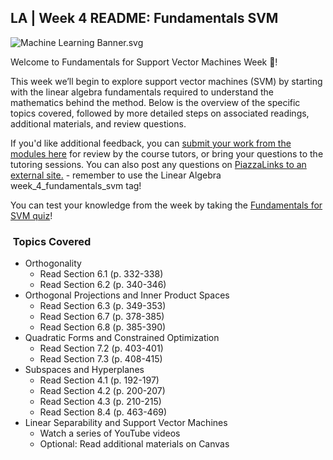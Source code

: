 LA | Week 4 README: Fundamentals SVM
------------------------------------

![Machine Learning Banner.svg](https://wustl-catalog.instructure.com/courses/254/files/25267/download)

Welcome to Fundamentals for Support Vector Machines Week 🙌!

This week we’ll begin to explore support vector machines (SVM) by starting with the linear algebra fundamentals required to understand the mathematics behind the method. Below is the overview of the specific topics covered, followed by more detailed steps on associated readings, additional materials, and review questions.

If you'd like additional feedback, you can [submit your work from the modules here](https://wustl-catalog.instructure.com/courses/254/assignments/1199 "[LA] Submission 4: Fundamentals for SVM") for review by the course tutors, or bring your questions to the tutoring sessions. You can also post any questions on [PiazzaLinks to an external site.](https://piazza.com/class/li3om30wsqx4yu) \- remember to use the Linear Algebra week\_4\_fundamentals\_svm tag! 

You can test your knowledge from the week by taking the [Fundamentals for SVM quiz](https://wustl-catalog.instructure.com/courses/254/assignments/1184 "[LA] Quiz 3: Fundamentals Support Vector Machines")! 

###  Topics Covered

*   Orthogonality
    *   Read Section 6.1 (p. 332-338)
    *   Read Section 6.2 (p. 340-346) 
*   Orthogonal Projections and Inner Product Spaces
    *   Read Section 6.3 (p. 349-353) 
    *   Read Section 6.7 (p. 378-385) 
    *   Read Section 6.8 (p. 385-390) 
*   Quadratic Forms and Constrained Optimization 
    *   Read Section 7.2 (p. 403-401) 
    *   Read Section 7.3 (p. 408-415) 
*   Subspaces and Hyperplanes
    *   Read Section 4.1 (p. 192-197) 
    *   Read Section 4.2 (p. 200-207) 
    *   Read Section 4.3 (p. 210-215) 
    *   Read Section 8.4 (p. 463-469) 
*   Linear Separability and Support Vector Machines
    *   Watch a series of YouTube videos 
    *   Optional: Read additional materials on Canvas